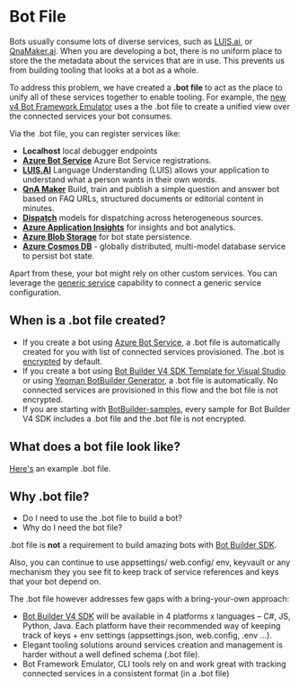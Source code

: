 # Bot File

Bots usually consume lots of diverse services, such as [LUIS.ai](https://luis.ai), or [QnaMaker.ai](https://qnamaker.ai). When you are developing a bot, there is no uniform place to store the the metadata about the services that are in use.  This prevents us from building tooling that looks at a bot as a whole.

To address this problem, we have created a **.bot file** to act as the place to unify all of these services together to enable tooling.  For example, the [new v4 Bot Framework Emulator](https://github.com/Microsoft/BotFramework-Emulator/releases) uses a the .bot file to create a unified view over the connected services your bot consumes.  

Via the .bot file, you can register services like:

* **Localhost** local debugger endpoints
* [**Azure Bot Service**](https://azure.microsoft.com/en-us/services/bot-service/) Azure Bot Service registrations.
* [**LUIS.AI**](https://www.luis.ai/) Language Understanding (LUIS) allows your application to understand what a person wants in their own words. 
* [**QnA Maker**](https://qnamaker.ai/) Build, train and publish a simple question and answer bot based on FAQ URLs, structured documents or editorial content in minutes.
* [**Dispatch**](https://github.com/Microsoft/botbuilder-tools/tree/master/Dispatch) models for dispatching across heterogeneous sources.
* [**Azure Application Insights**](https://azure.microsoft.com/en-us/services/application-insights/) for insights and bot analytics.
* [**Azure Blob Storage**](https://azure.microsoft.com/en-us/services/storage/blobs/) for bot state persistence. 
* [**Azure Cosmos DB**](https://azure.microsoft.com/en-us/services/cosmos-db/) - globally distributed, multi-model database service to persist bot state.

Apart from these, your bot might rely on other custom services. You can leverage the [generic service](./add-services.md) capability to connect a generic service configuration.

## When is a .bot file created? 
- If you create a bot using [Azure Bot Service](https://ms.portal.azure.com/#blade/Microsoft_Azure_Marketplace/GalleryResultsListBlade/selectedSubMenuItemId/%7B%22menuItemId%22%3A%22gallery%2FCognitiveServices_MP%2FBotService%22%2C%22resourceGroupId%22%3A%22%22%2C%22resourceGroupLocation%22%3A%22%22%2C%22dontDiscardJourney%22%3Afalse%2C%22launchingContext%22%3A%7B%22source%22%3A%5B%22GalleryFeaturedMenuItemPart%22%5D%2C%22menuItemId%22%3A%22CognitiveServices_MP%22%2C%22subMenuItemId%22%3A%22BotService%22%7D%7D), a .bot file is automatically created for you with list of connected services provisioned. The .bot is [encrypted](./bot-file-encryption.md) by default.
- If you create a bot using [Bot Builder V4 SDK Template for Visual Studio](https://marketplace.visualstudio.com/items?itemName=BotBuilder.botbuilderv4) or using [Yeoman BotBuilder Generator](https://www.npmjs.com/package/generator-botbuilder), a .bot file is automatically. No connected services are provisioned in this flow and the bot file is not encrypted.
- If you are starting with [BotBuilder-samples](microsoft/botbuilder-samples), every sample for Bot Builder V4 SDK includes a .bot file and the .bot file is not encrypted. 

## What does a bot file look like? 
[Here's](./sample-bot-file.json) an example .bot file.

## Why .bot file?

- Do I need to use the .bot file to build a bot? 
- Why do I need the bot file? 

.bot file is **not** a requirement to build amazing bots with [Bot Builder SDK](microsoft/botbuilder).

Also, you can continue to use appsettings/ web.config/ env, keyvault or any mechanism they you see fit to keep track of service references and keys that your bot depend on. 

The .bot file however addresses few gaps with a bring-your-own approach: 
- [Bot Builder V4 SDK](microsoft/botbuilder) will be available in 4 platforms x languages – C#, JS, Python, Java. Each platform have their recommended way of keeping track of keys + env settings (appsettings.json, web.config, .env ...).  
- Elegant tooling solutions around services creation and management is harder without a well defined schema (.bot file).  
- Bot Framework Emulator, CLI tools rely on and work great with tracking connected services in a consistent format (in a .bot file) 

